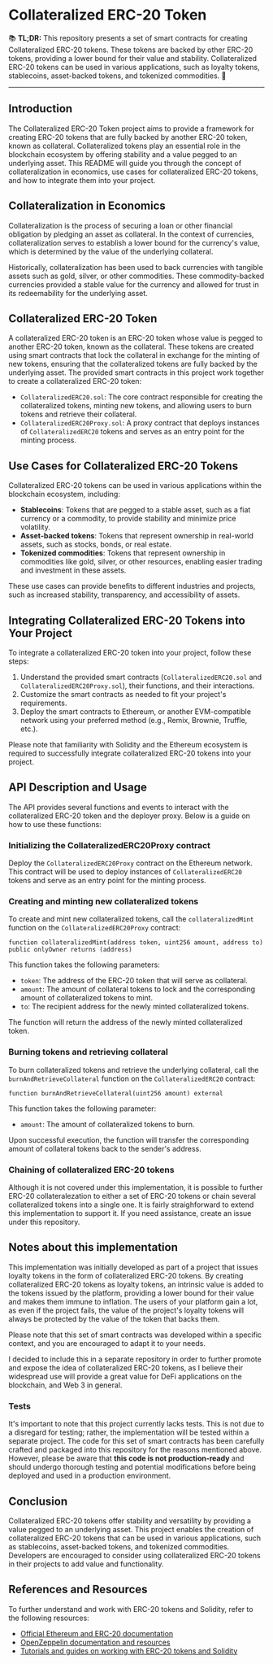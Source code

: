 # Collateralized ERC-20 Token

📚 **TL;DR:** This repository presents a set of smart contracts for creating Collateralized ERC-20 tokens. These tokens are backed by other ERC-20 tokens, providing a lower bound for their value and stability. Collateralized ERC-20 tokens can be used in various applications, such as loyalty tokens, stablecoins, asset-backed tokens, and tokenized commodities. 🚀

---

## Introduction

The Collateralized ERC-20 Token project aims to provide a framework for creating ERC-20 tokens that are fully backed by another ERC-20 token, known as collateral. Collateralized tokens play an essential role in the blockchain ecosystem by offering stability and a value pegged to an underlying asset. This README will guide you through the concept of collateralization in economics, use cases for collateralized ERC-20 tokens, and how to integrate them into your project.

## Collateralization in Economics

Collateralization is the process of securing a loan or other financial obligation by pledging an asset as collateral. In the context of currencies, collateralization serves to establish a lower bound for the currency's value, which is determined by the value of the underlying collateral.

Historically, collateralization has been used to back currencies with tangible assets such as gold, silver, or other commodities. These commodity-backed currencies provided a stable value for the currency and allowed for trust in its redeemability for the underlying asset.

## Collateralized ERC-20 Token

A collateralized ERC-20 token is an ERC-20 token whose value is pegged to another ERC-20 token, known as the collateral. These tokens are created using smart contracts that lock the collateral in exchange for the minting of new tokens, ensuring that the collateralized tokens are fully backed by the underlying asset. The provided smart contracts in this project work together to create a collateralized ERC-20 token:

- `CollateralizedERC20.sol`: The core contract responsible for creating the collateralized tokens, minting new tokens, and allowing users to burn tokens and retrieve their collateral.
- `CollateralizedERC20Proxy.sol`: A proxy contract that deploys instances of `CollateralizedERC20` tokens and serves as an entry point for the minting process.

## Use Cases for Collateralized ERC-20 Tokens

Collateralized ERC-20 tokens can be used in various applications within the blockchain ecosystem, including:

- **Stablecoins**: Tokens that are pegged to a stable asset, such as a fiat currency or a commodity, to provide stability and minimize price volatility.
- **Asset-backed tokens**: Tokens that represent ownership in real-world assets, such as stocks, bonds, or real estate.
- **Tokenized commodities**: Tokens that represent ownership in commodities like gold, silver, or other resources, enabling easier trading and investment in these assets.

These use cases can provide benefits to different industries and projects, such as increased stability, transparency, and accessibility of assets.

## Integrating Collateralized ERC-20 Tokens into Your Project

To integrate a collateralized ERC-20 token into your project, follow these steps:

1. Understand the provided smart contracts (`CollateralizedERC20.sol` and `CollateralizedERC20Proxy.sol`), their functions, and their interactions.
2. Customize the smart contracts as needed to fit your project's requirements.
3. Deploy the smart contracts to Ethereum, or another EVM-compatible network using your preferred method (e.g., Remix, Brownie, Truffle, etc.).

Please note that familiarity with Solidity and the Ethereum ecosystem is required to successfully integrate collateralized ERC-20 tokens into your project.

## API Description and Usage

The API provides several functions and events to interact with the collateralized ERC-20 token and the deployer proxy. Below is a guide on how to use these functions:

### Initializing the CollateralizedERC20Proxy contract

Deploy the `CollateralizedERC20Proxy` contract on the Ethereum network. This contract will be used to deploy instances of `CollateralizedERC20` tokens and serve as an entry point for the minting process.

### Creating and minting new collateralized tokens

To create and mint new collateralized tokens, call the `collateralizedMint` function on the `CollateralizedERC20Proxy` contract:

```solidity
function collateralizedMint(address token, uint256 amount, address to) public onlyOwner returns (address)
```

This function takes the following parameters:

- `token`: The address of the ERC-20 token that will serve as collateral.
- `amount`: The amount of collateral tokens to lock and the corresponding amount of collateralized tokens to mint.
- `to`: The recipient address for the newly minted collateralized tokens.

The function will return the address of the newly minted collateralized token.

### Burning tokens and retrieving collateral

To burn collateralized tokens and retrieve the underlying collateral, call the `burnAndRetrieveCollateral` function on the `CollateralizedERC20` contract:

```solidity
function burnAndRetrieveCollateral(uint256 amount) external
```

This function takes the following parameter:

- `amount`: The amount of collateralized tokens to burn.

Upon successful execution, the function will transfer the corresponding amount of collateral tokens back to the sender's address.

### Chaining of collateralized ERC-20 tokens

Although it is not covered under this implementation, it is possible to further ERC-20 collateralezation to either a set of ERC-20 tokens or chain several collateralized tokens into
a single one. It is fairly straighforward to extend this implementation to support it. If you need assistance, create an issue under this repository.

## Notes about this implementation

This implementation was initially developed as part of a project that issues loyalty tokens in the form of collateralized ERC-20 tokens. By creating collateralized ERC-20 tokens as loyalty
tokens, an intrinsic value is added to the tokens issued by the platform, providing a lower bound for their value and makes them immune to inflation. The users of your platform gain a lot,
as even if the project fails, the value of the project's loyalty tokens will always be protected by the value of the token that backs them.

Please note that this set of smart contracts was developed within a specific context, and you are encouraged to adapt it to your needs.

I decided to include this in a separate repository in order to further promote and expose the idea of collateralized ERC-20 tokens, as I believe their widespread use will provide a
great value for DeFi applications on the blockchain, and Web 3 in general.

### Tests

It's important to note that this project currently lacks tests. This is not due to a disregard for testing; rather, the implementation will be tested within a separate project.
The code for this set of smart contracts has been carefully crafted and packaged into this repository for the reasons mentioned above. However, please be aware that
**this code is not production-ready** and should undergo thorough testing and potential modifications before being deployed and used in a production environment.

## Conclusion

Collateralized ERC-20 tokens offer stability and versatility by providing a value pegged to an underlying asset. This project enables the creation of collateralized ERC-20 tokens that can be used in various applications, such as stablecoins, asset-backed tokens, and tokenized commodities. Developers are encouraged to consider using collateralized ERC-20 tokens in their projects to add value and functionality.

## References and Resources

To further understand and work with ERC-20 tokens and Solidity, refer to the following resources:

- [Official Ethereum and ERC-20 documentation](https://ethereum.org/en/developers/docs/standards/tokens/erc-20/)
- [OpenZeppelin documentation and resources](https://docs.openzeppelin.com/contracts/4.x/)
- [Tutorials and guides on working with ERC-20 tokens and Solidity](https://solidity.readthedocs.io/)
